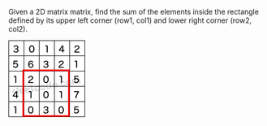 Given a 2D matrix matrix, find the sum of the elements inside the rectangle defined by its upper left corner (row1, col1) and lower right corner (row2, col2).


![Image description](./range_sum_query_2d.png)

